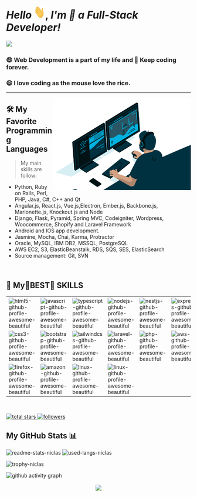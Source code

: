 <meta name="react-developer-portfolio"/>
<meta name="react"/>
<meta name="next"/>
<meta name="vue" />
<meta name="front-end" />
<meta name="back-end" />
<meta name="full-stack"/>
<h1 align="left">
    <em>Hello </em> <img src="source/Hi.gif" height="37px" width="30px">, <em> I'm </em>
    <em> 🚀 a Full-Stack Developer! </em>
</h1>

<img src="https://readme-typing-svg.herokuapp.com/?lines=React%20,%20Vue%20and%20Angular%20Front-end%20Developer;Nest%20and%20Python%20Back-end%20Developer;Senior%20Full-stack%20Web%20Developer&font=Abril+Fatface&width=800&height=90&color=58a6ff&vCenter=true&size=45&duration=4000&pause=1500">

### :smile: Web Development is a part of my life and :book: Keep coding forever.
### :smile: I love coding as the mouse love the rice.
--------

<a href="#"><img align="right" height="250" width="375" alt="" src="./source/back-new.gif"/></a>

## 🛠️ My Favorite Programming Languages


>My main skills are follow:
- Python, Ruby on Rails, Perl, PHP, Java, C#, C++ and Qt
- Angular.js, React.js, Vue.js,Electron, Ember.js, Backbone.js, Marionette.js, Knockout.js and Node
- Django, Flask, Pyramid, Spring MVC, Codeigniter, Wordpress, Woocommerce, Shopify and Laravel Framework
- Android and IOS app development. 
- Jasmine, Mocha, Chai, Karma, Protractor 
- Oracle, MySQL, IBM DB2, MSSQL, PostgreSQL 
- AWS EC2, S3, ElasticBeanstalk, RDS, SQS, SES, ElasticSearch 
- Source management: Git, SVN 

<br>

## 💫 My🌟BEST🌟 SKILLS

<p align="center">
    <table>
        <tr>
            <td><img src="https://img.icons8.com/color/344/html-5.png" alt="html5-github-profile-awesome-beautiful" width="100"/></td>
            <td><img src="https://www.vectorlogo.zone/logos/javascript/javascript-icon.svg" alt="javascript-github-profile-awesome-beautiful" width="100"/></td>
            <td><img src="https://www.vectorlogo.zone/logos/typescriptlang/typescriptlang-icon.svg" alt="typescript-github-profile-awesome-beautiful" width="100"/></td>
            <td><img src="https://www.vectorlogo.zone/logos/nodejs/nodejs-icon.svg" alt="nodejs-github-profile-awesome-beautiful" width="100"/></td>
            <td><img src="https://www.vectorlogo.zone/logos/nestjs/nestjs-icon.svg" alt="nestjs-github-profile-awesome-beautiful" width="100"/></td>
            <td><img src="https://www.vectorlogo.zone/logos/expressjs/expressjs-icon.svg" alt="expressjs-github-profile-awesome-beautiful" width="100"/></td>
            <td><img src="https://www.vectorlogo.zone/logos/reactjs/reactjs-icon.svg" alt="reactjs-github-profile-awesome-beautiful" width="100"/></td>
            <td><img src="https://mdbcdn.b-cdn.net/wp-content/themes/mdbootstrap4/content/en/_mdb5/_assets/img/icons/angular.png" alt="angular-github-profile-awesome-beautiful" width="100" style="visibility: visible;"></td>
            <td><img src="https://mdbcdn.b-cdn.net/wp-content/themes/mdbootstrap4/content/en/_mdb5/_assets/img/icons/vue.png" alt="vue-github-profile-awesome-beautiful" width="100" style="visibility: visible;"></td>
            <td><img src="https://www.vectorlogo.zone/logos/nuxtjs/nuxtjs-icon.svg" alt="nuxtjs-github-profile-awesome-beautiful" width="100" style="visibility: visible;"></td>
            <td><img src="https://www.theconsolelogs.com/react/redux.svg" alt="redux-github-profile-awesome-beautiful" width="100"/></td>
            <td><img src="https://www.vectorlogo.zone/logos/graphql/graphql-icon.svg" alt="graphql-github-profile-awesome-beautiful" width="100"/></td>
            <td><img src="https://www.vectorlogo.zone/logos/apollographql/apollographql-icon.svg" alt="apollographql-github-profile-awesome-beautiful" width="100"/></td>
            <td><img src="https://www.vectorlogo.zone/logos/python/python-icon.svg" alt="python-github-profile-awesome-beautiful" width="100"/></td>
        </tr>
        <tr>
            <td><img src="https://img.icons8.com/color/344/css3.png" alt="css3-github-profile-awesome-beautiful" width="100"/></td>
            <td><img src="https://mdbcdn.b-cdn.net/wp-content/themes/mdbootstrap4/content/en/_mdb5/_assets/img/icons/bootstrap.png" alt="bootstrap-github-profile-awesome-beautiful" width="100" style="visibility: visible;"/></td>
            <td><img src="https://www.vectorlogo.zone/logos/tailwindcss/tailwindcss-icon.svg" alt="tailwindcss-github-profile-awesome-beautiful" width="100"/></td>
            <td><img src="https://www.vectorlogo.zone/logos/laravel/laravel-icon.svg" alt="laravel-github-profile-awesome-beautiful" width="100" style="visibility: visible;"/></td>
            <td><img src="https://www.vectorlogo.zone/logos/php/php-icon.svg" alt="php-github-profile-awesome-beautiful" width="100" style="visibility: visible;"/></td>
            <td><img src="https://www.vectorlogo.zone/logos/mochajs/mochajs-icon.svg" alt="aws-github-profile-awesome-beautiful" width="100"/></td>
            <td><img src="https://www.vectorlogo.zone/logos/docker/docker-icon.svg" alt="docker-github-profile-awesome-beautiful" width="100"/></td>
            <td><img src="https://www.vectorlogo.zone/logos/git-scm/git-scm-icon.svg" alt="eslint-github-profile-awesome-beautiful" width="100"/></td>
            <td><img src="https://www.vectorlogo.zone/logos/mongodb/mongodb-icon.svg" alt="mongodb-github-profile-awesome-beautiful" width="100" style="visibility: visible;"/></td>
            <td><img src="https://www.vectorlogo.zone/logos/postgresql/postgresql-icon.svg" alt="postgresql-github-profile-awesome-beautiful" width="100" style="visibility: visible;"/></td>
            <td><img src="https://www.vectorlogo.zone/logos/mysql/mysql-icon.svg" alt="mysql-github-profile-awesome-beautiful" width="100" style="visibility: visible;"/></td>
            <td><img src="https://www.vectorlogo.zone/logos/amazon/amazon-tile.svg" alt="amazon-github-profile-awesome-beautiful" width="100" style="visibility: visible;"/></td>
            <td><img src="https://www.vectorlogo.zone/logos/visualstudio_code/visualstudio_code-icon.svg" alt="visualstudio_code-github-profile-awesome-beautiful" width="100" style="visibility: visible;"/></td>
            <td><img src="https://www.vectorlogo.zone/logos/google/google-icon.svg" alt="google-github-profile-awesome-beautiful" width="100" style="visibility: visible;"/></td>
        </tr>
        <tr>
            <td><img src="https://www.vectorlogo.zone/logos/firefox/firefox-icon.svg" alt="firefox-github-profile-awesome-beautiful" width="100" style="visibility: visible;"/></td>
            <td><img src="https://www.vectorlogo.zone/logos/firebase/firebase-icon.svg" alt="amazon-github-profile-awesome-beautiful" width="100" style="visibility: visible;"/></td>
            <td><img src="https://www.vectorlogo.zone/logos/linux/linux-icon.svg" alt="linux-github-profile-awesome-beautiful" width="100"/></td>
            <td><img src="https://www.vectorlogo.zone/logos/jquery/jquery-icon.svg" alt="linux-github-profile-awesome-beautiful" width="100"/></td>
        </tr>
    </table>
</p>
<br>
<p align="left">
    <a href="https://github.com/goldpal?tab=repositories&sort=stargazers">
        <img alt="total stars" title="Total stars on GitHub" src="https://custom-icon-badges.herokuapp.com/badge/dynamic/json?logo=star&color=55960c&labelColor=488207&label=Stars&style=for-the-badge&query=%24.stars&url=https://api.github-star-counter.workers.dev/user/goldpal"/>
    </a>
    <a href="https://github.com/goldpal?tab=followers">
        <img alt="followers" title="Follow me on Github" src="https://custom-icon-badges.herokuapp.com/github/followers/goldpal?color=236ad3&labelColor=1155ba&style=for-the-badge&logo=person-add&label=Follow&logoColor=white"/>
    </a>
</p>

## My GitHub Stats 📊

<p align="left">
    <img src="https://github-readme-stats.vercel.app/api?username=goldpal&title_color=FFFF00&icon_color=00FFFF&text_color=FFFFFF&bg_color=000000&show_icons=true&hide_border=true" alt="readme-stats-niclas" height="180px" />
    <img src="https://github-readme-stats.vercel.app/api/top-langs/?username=goldpal&theme=highcontrast&layout=compact&hide_border=true" alt="used-langs-niclas" height="180px"/>
</p>
<p align="left">
    <img src="https://github-profile-trophy.vercel.app/?username=goldpal&no-bg=true&column=7&theme=tokyonight&margin-w=15" alt="trophy-niclas" height="180px"/>
</p>

![github activity graph](https://github-readme-activity-graph.cyclic.app/graph?username=bluesky-dev2&theme=react-dark)

<p align="center">
    <img align="center" src="http://github-readme-streak-stats.herokuapp.com?user=goldpal&theme=highcontrast&hide_border=true"/>
</p>
